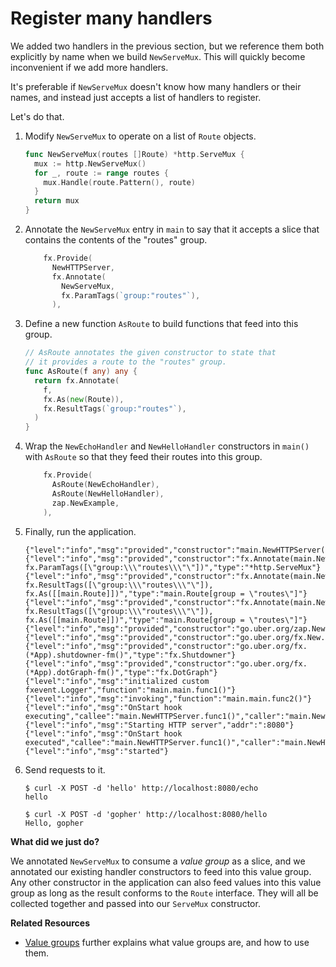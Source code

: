 # Register many handlers

We added two handlers in the previous section,
but we reference them both explicitly by name when we build `NewServeMux`.
This will quickly become inconvenient if we add more handlers.

It's preferable if `NewServeMux` doesn't know how many handlers or their names,
and instead just accepts a list of handlers to register.

Let's do that.

1. Modify `NewServeMux` to operate on a list of `Route` objects.

   ```go mdox-exec='region ex/get-started/07-many-handlers/main.go mux'
   func NewServeMux(routes []Route) *http.ServeMux {
     mux := http.NewServeMux()
     for _, route := range routes {
       mux.Handle(route.Pattern(), route)
     }
     return mux
   }
   ```

2. Annotate the `NewServeMux` entry in `main` to say
   that it accepts a slice that contains the contents of the "routes" group.

   ```go mdox-exec='region ex/get-started/07-many-handlers/main.go mux-provide'
       fx.Provide(
         NewHTTPServer,
         fx.Annotate(
           NewServeMux,
           fx.ParamTags(`group:"routes"`),
         ),
   ```

3. Define a new function `AsRoute` to build functions that feed into this
   group.

   ```go mdox-exec='region ex/get-started/07-many-handlers/main.go AsRoute'
   // AsRoute annotates the given constructor to state that
   // it provides a route to the "routes" group.
   func AsRoute(f any) any {
     return fx.Annotate(
       f,
       fx.As(new(Route)),
       fx.ResultTags(`group:"routes"`),
     )
   }
   ```

4. Wrap the `NewEchoHandler` and `NewHelloHandler` constructors in `main()`
   with `AsRoute` so that they feed their routes into this group.

   ```go mdox-exec='region ex/get-started/07-many-handlers/main.go route-provides'
       fx.Provide(
         AsRoute(NewEchoHandler),
         AsRoute(NewHelloHandler),
         zap.NewExample,
       ),
   ```

5. Finally, run the application.

   ```
   {"level":"info","msg":"provided","constructor":"main.NewHTTPServer()","type":"*http.Server"}
   {"level":"info","msg":"provided","constructor":"fx.Annotate(main.NewServeMux(), fx.ParamTags([\"group:\\\"routes\\\"\"])","type":"*http.ServeMux"}
   {"level":"info","msg":"provided","constructor":"fx.Annotate(main.NewEchoHandler(), fx.ResultTags([\"group:\\\"routes\\\"\"]), fx.As([[main.Route]])","type":"main.Route[group = \"routes\"]"}
   {"level":"info","msg":"provided","constructor":"fx.Annotate(main.NewHelloHandler(), fx.ResultTags([\"group:\\\"routes\\\"\"]), fx.As([[main.Route]])","type":"main.Route[group = \"routes\"]"}
   {"level":"info","msg":"provided","constructor":"go.uber.org/zap.NewExample()","type":"*zap.Logger"}
   {"level":"info","msg":"provided","constructor":"go.uber.org/fx.New.func1()","type":"fx.Lifecycle"}
   {"level":"info","msg":"provided","constructor":"go.uber.org/fx.(*App).shutdowner-fm()","type":"fx.Shutdowner"}
   {"level":"info","msg":"provided","constructor":"go.uber.org/fx.(*App).dotGraph-fm()","type":"fx.DotGraph"}
   {"level":"info","msg":"initialized custom fxevent.Logger","function":"main.main.func1()"}
   {"level":"info","msg":"invoking","function":"main.main.func2()"}
   {"level":"info","msg":"OnStart hook executing","callee":"main.NewHTTPServer.func1()","caller":"main.NewHTTPServer"}
   {"level":"info","msg":"Starting HTTP server","addr":":8080"}
   {"level":"info","msg":"OnStart hook executed","callee":"main.NewHTTPServer.func1()","caller":"main.NewHTTPServer","runtime":"5µs"}
   {"level":"info","msg":"started"}
   ```

6. Send requests to it.

   ```
   $ curl -X POST -d 'hello' http://localhost:8080/echo
   hello

   $ curl -X POST -d 'gopher' http://localhost:8080/hello
   Hello, gopher
   ```

**What did we just do?**

We annotated `NewServeMux` to consume a *value group* as a slice,
and we annotated our existing handler constructors to feed into this value
group.
Any other constructor in the application can also feed values
into this value group as long as the result conforms to the `Route` interface.
They will all be collected together and passed into our `ServeMux` constructor.

**Related Resources**

* [Value groups](/value-groups.md) further explains what value groups are,
  and how to use them.